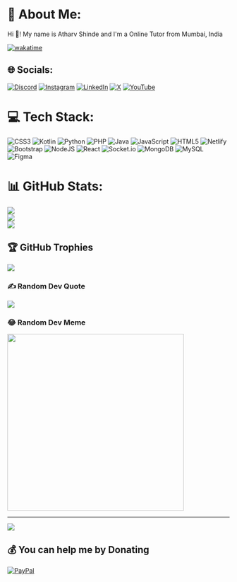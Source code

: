 # 💫 About Me:
Hi 👋! My name is Atharv Shinde and I'm a Online Tutor from Mumbai, India

[![wakatime](https://wakatime.com/badge/user/018e2718-ad17-4b16-a970-55ef45f3275d.svg)](https://wakatime.com/@018e2718-ad17-4b16-a970-55ef45f3275d)

## 🌐 Socials:
[![Discord](https://img.shields.io/badge/Discord-%237289DA.svg?logo=discord&logoColor=white)](https://discord.gg/https://discord.gg/XMHEjkXJ2m) [![Instagram](https://img.shields.io/badge/Instagram-%23E4405F.svg?logo=Instagram&logoColor=white)](https://instagram.com/atharvshinde_2004) [![LinkedIn](https://img.shields.io/badge/LinkedIn-%230077B5.svg?logo=linkedin&logoColor=white)](https://linkedin.com/in/atharvshinde212022) [![X](https://img.shields.io/badge/X-black.svg?logo=X&logoColor=white)](https://x.com/Atharva62156121) [![YouTube](https://img.shields.io/badge/YouTube-%23FF0000.svg?logo=YouTube&logoColor=white)](https://youtube.com/@UCwh-_FAOlwAg4JsRUw8c49g) 

# 💻 Tech Stack:
![CSS3](https://img.shields.io/badge/css3-%231572B6.svg?style=for-the-badge&logo=css3&logoColor=white) ![Kotlin](https://img.shields.io/badge/kotlin-%237F52FF.svg?style=for-the-badge&logo=kotlin&logoColor=white) ![Python](https://img.shields.io/badge/python-3670A0?style=for-the-badge&logo=python&logoColor=ffdd54) ![PHP](https://img.shields.io/badge/php-%23777BB4.svg?style=for-the-badge&logo=php&logoColor=white) ![Java](https://img.shields.io/badge/java-%23ED8B00.svg?style=for-the-badge&logo=openjdk&logoColor=white) ![JavaScript](https://img.shields.io/badge/javascript-%23323330.svg?style=for-the-badge&logo=javascript&logoColor=%23F7DF1E) ![HTML5](https://img.shields.io/badge/html5-%23E34F26.svg?style=for-the-badge&logo=html5&logoColor=white) ![Netlify](https://img.shields.io/badge/netlify-%23000000.svg?style=for-the-badge&logo=netlify&logoColor=#00C7B7) ![Bootstrap](https://img.shields.io/badge/bootstrap-%238511FA.svg?style=for-the-badge&logo=bootstrap&logoColor=white) ![NodeJS](https://img.shields.io/badge/node.js-6DA55F?style=for-the-badge&logo=node.js&logoColor=white) ![React](https://img.shields.io/badge/react-%2320232a.svg?style=for-the-badge&logo=react&logoColor=%2361DAFB) ![Socket.io](https://img.shields.io/badge/Socket.io-black?style=for-the-badge&logo=socket.io&badgeColor=010101) ![MongoDB](https://img.shields.io/badge/MongoDB-%234ea94b.svg?style=for-the-badge&logo=mongodb&logoColor=white) ![MySQL](https://img.shields.io/badge/mysql-%2300000f.svg?style=for-the-badge&logo=mysql&logoColor=white) ![Figma](https://img.shields.io/badge/figma-%23F24E1E.svg?style=for-the-badge&logo=figma&logoColor=white)
# 📊 GitHub Stats:
![](https://github-readme-stats.vercel.app/api?username=AtharvShinde2004&theme=darcula&hide_border=false&include_all_commits=true&count_private=false)<br/>
![](https://github-readme-streak-stats.herokuapp.com/?user=AtharvShinde2004&theme=darcula&hide_border=false)<br/>
![](https://github-readme-stats.vercel.app/api/top-langs/?username=AtharvShinde2004&theme=darcula&hide_border=false&include_all_commits=true&count_private=false&layout=compact)

## 🏆 GitHub Trophies
![](https://github-profile-trophy.vercel.app/?username=AtharvShinde2004&theme=radical&no-frame=false&no-bg=false&margin-w=4)

### ✍️ Random Dev Quote
![](https://quotes-github-readme.vercel.app/api?type=horizontal&theme=light)

### 😂 Random Dev Meme
<img src='https://randommeme-five.vercel.app/' style="height: 400px;"/>

---
[![](https://visitcount.itsvg.in/api?id=AtharvShinde2004&icon=5&color=0)](https://visitcount.itsvg.in)

  ## 💰 You can help me by Donating
  [![PayPal](https://img.shields.io/badge/PayPal-00457C?style=for-the-badge&logo=paypal&logoColor=white)](https://paypal.me/atharvashinde576) 

  
<!-- Proudly created with GPRM ( https://gprm.itsvg.in ) -->
